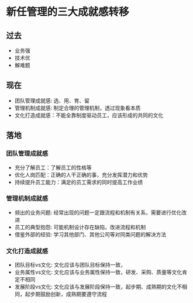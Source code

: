 # 新任管理的三大成就感转移

## 过去

* 业务强
* 技术优
* 解难题

## 现在

* 团队管理成就感: 选、用、育、留
* 管理机制成就感: 制定合理的管理机制，透过现象看本质
* 文化打造成就感：不能全靠制度驱动员工，应该形成的共同的文化

## 落地

### 团队管理成就感

* 充分了解员工：了解员工的性格等
* 优化人岗匹配：正确的人干正确的事，充分发挥潜力和优势
* 持续提升员工能力：满足的员工需求的同时提高工作业绩

### 管理机制成就感

* 频出的业务问题: 经常出现的问题一定跟流程和机制有关系，需要进行优化改进
* 员工的典型抱怨: 可能机制设计存在缺陷，改进流程和机制
* 借鉴外部的经验: 学习其他部门、其他公司等对同类问题的解决方法

### 文化打造成就感

* 团队目标vs文化: 文化应该与团队目标保持一致，
* 业务属性vs文化: 文化应该与业务属性保持一致，研发、采购、质量等文化肯定不相同
* 发展阶段vs文化: 文化应该与发展阶段保持一致，起步期、成熟期的文化不相同，起步期鼓励创新，成熟期要遵守流程